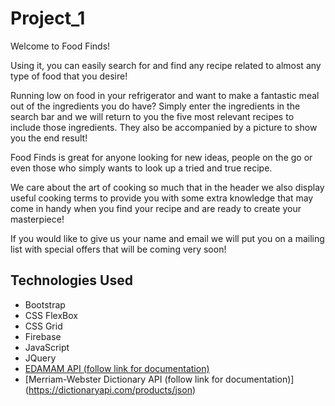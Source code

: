# Project_1
Welcome to Food Finds!

Using it, you can easily search for and find any recipe related to almost any type of food that you desire!

Running low on food in your refrigerator and want to make a fantastic meal out of the ingredients you do have? Simply enter the ingredients in the search bar and we will return to you the five most relevant recipes to include those ingredients. They also be accompanied by a picture to show you the end result!

Food Finds is great for anyone looking for new ideas, people on the go or even those who simply wants to look up a tried and true recipe.

We care about the art of cooking so much that in the header we also display useful cooking terms to provide you with some extra knowledge that may come in handy when you find your recipe and are ready to create your masterpiece!

If you would like to give us your name and email we will put you on a mailing list with special offers that will be coming very soon!


## Technologies Used

* Bootstrap
* CSS FlexBox
* CSS Grid
* Firebase
* JavaScript
* JQuery
* [EDAMAM API (follow link for documentation)](https://developer.edamam.com/edamam-docs-recipe-api)
* [Merriam-Webster Dictionary API (follow link for documentation)] (https://dictionaryapi.com/products/json)
